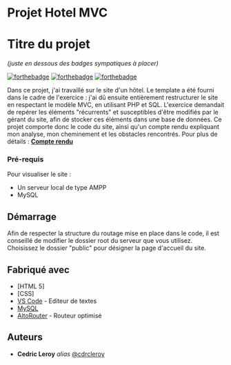 # Projet Hotel MVC

# Titre du projet
_(juste en dessous des badges sympatiques à placer)_

[![forthebadge](https://forthebadge.com/images/badges/validated-html5.svg)](https://forthebadge.com) [![forthebadge](https://forthebadge.com/images/badges/uses-css.svg)](https://forthebadge.com) [![forthebadge](https://forthebadge.com/images/badges/powered-by-black-magic.svg)](https://forthebadge.com)

Dans ce projet, j'ai travaillé sur le site d'un hôtel. Le template a été fourni dans le cadre de l'exercice : j'ai dû ensuite entièrement restructurer le site en respectant le modèle MVC, en utilisant PHP et SQL.
L'exercice demandait de repérer les éléments "récurrents" et susceptibles d'être modifiés par le gérant du site, afin de stocker ces éléments dans une base de données.
Ce projet comporte donc le code du site, ainsi qu'un compte rendu expliquant mon analyse, mon cheminement et les obstacles rencontrés.
Pour plus de détails : <a href="https://github.com/cdrcleroy/hotelMVC/doc"><strong>Compte rendu</strong></a>


### Pré-requis

Pour visualiser le site :
- Un serveur local de type AMPP
- MySQL


## Démarrage

Afin de respecter la structure du routage mise en place dans le code, il est conseillé de modifier le dossier root du serveur que vous utilisez.
Choisissez le dossier "public" pour désigner la page d'accueil du site.

## Fabriqué avec

* [HTML 5]
* [CSS]
* [VS Code](https://code.visualstudio.com/) - Editeur de textes
* [MySQL](https://www.mysql.com/fr/)
* [AltoRouter](https://github.com/dannyvankooten/AltoRouter) - Routeur optimisé


## Auteurs

* **Cedric Leroy** _alias_ [@cdrcleroy](https://github.com/cdrcleroy)



